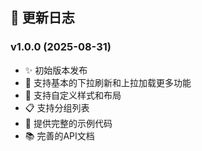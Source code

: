 
## 🔄 更新日志

  ### v1.0.0  (2025-08-31)

  - ✨ 初始版本发布
  - 🎯 支持基本的下拉刷新和上拉加载更多功能
  - 🎨 支持自定义样式和布局
  - 📋 支持分组列表
  - 🎪 提供完整的示例代码
  - 📚 完善的API文档

